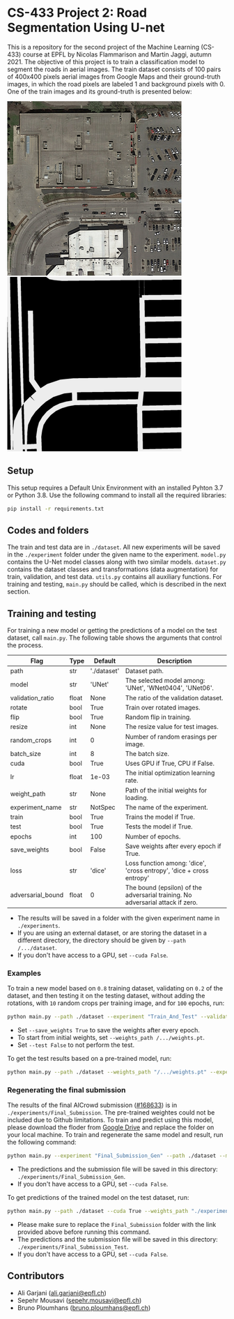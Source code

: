 # CS-433 Project 2: Road Segmentation Using U-net

This is a repository for the second project of the Machine Learning (CS-433) course at EPFL by Nicolas Flammarison and Martin Jaggi, autumn 2021. The objective of this project is to train a classification model to segment the roads in aerial images. The train dataset consists of 100 pairs of 400x400 pixels aerial images from Google Maps and their ground-truth images, in which the road pixels are labeled 1 and background pixels with 0. One of the train images and its ground-truth is presented below:

![](images/img_033.png) ![](images/gt_033.png)

## Setup
This setup requires a Default Unix Environment with an installed Pyhton 3.7 or Python 3.8. Use the following command to install all the required libraries:
```bash
pip install -r requirements.txt
```

## Codes and folders
The train and test data are in `./dataset`. All new experiments will be saved in the `./experiment` folder under the given name to the experiment. `model.py` contains the U-Net model classes along with two similar models. `dataset.py` contains the dataset classes and transformations (data augmentation) for train, validation, and test data. `utils.py` contains all auxiliary functions. For training and testing, `main.py` should be called, which is described in the next section.

## Training and testing

For training a new model or getting the predictions of a model on the test dataset, call `main.py`. The following table shows the arguments that control the process.

| Flag                  | Type  | Default     | Description                                                                     | 
| --------------------- |-------|-------------|---------------------------------------------------------------------------------|
| path                  | str   | './dataset' | Dataset path.                                                                   |
| model                 | str   | 'UNet'      | The selected model among: 'UNet', 'WNet0404', 'UNet06'.                         |
| validation_ratio      | float | None        | The ratio of the validation dataset.                                            |
| rotate                | bool  | True        | Train over rotated images.                                                      |
| flip                  | bool  | True        | Random flip in training.                                                        |
| resize                | int   | None        | The resize value for test images.                                               |
| random_crops          | int   | 0           | Number of random erasings per image.                                            |
| batch_size            | int   | 8           | The batch size.                                                                 |
| cuda                  | bool  | True        | Uses GPU if True, CPU if False.                                                 |
| lr                    | float | 1e-03       | The initial optimization learning rate.                                         |
| weight_path           | str   | None        | Path of the initial weights for loading.                                        |
| experiment_name       | str   | NotSpec     | The name of the experiment.                                                     |
| train                 | bool  | True        | Trains the model if True.                                                       |
| test                  | bool  | True        | Tests the model if True.                                                        |
| epochs                | int   | 100         | Number of epochs.                                                               |
| save_weights          | bool  | False       | Save weights after every epoch if True.                                         |
| loss                  | str   | 'dice'      | Loss function among: 'dice', 'cross entropy', 'dice + cross entropy'            |
| adversarial_bound     | float | 0           | The bound (epsilon) of the adversarial training. No adversarial attack if zero. |

- The results will be saved in a folder with the given experiment name in `./experiments`.
- If you are using an external dataset, or are storing the dataset in a different directory, the directory should be given by `--path /.../dataset`.
- If you don't have access to a GPU, set `--cuda False`.

### Examples

To train a new model based on `0.8` training dataset, validating on `0.2` of the dataset, and then testing it on the testing dataset, without adding the rotations, with `10` random crops per training image, and for `100` epochs, run:
```bash
python main.py --path ./dataset --experiment "Train_And_Test" --validation_ratio 0.2 --rotate False --random_crops 10 --epoch 100
```
- Set `--save_weights True` to save the weights after every epoch.
- To start from initial weights, set `--weights_path /.../weights.pt`.
- Set `--test False` to not perform the test.


To get the test results based on a pre-trained model, run:
```bash
python main.py --path ./dataset --weights_path "/.../weights.pt" --experiment "Test_Pretrained" --train False
```

### Regenerating the final submission

The results of the final AICrowd submission ([#168633](https://www.aicrowd.com/challenges/epfl-ml-road-segmentation/submissions/168633)) is in `./experiments/Final_Submission`. The pre-trained weightes could not be included due to Github limitations. To train and predict using this model, please download the floder from [Google Drive](https://drive.google.com/drive/folders/1_ZoEnNRjN6OTn2d6arfJIbMQX4kv6Zwv?usp=sharing) and replace the folder on your local machine. To train and regenerate the same model and result, run the following command:
```bash
python main.py --experiment "Final_Submission_Gen" --path ./dataset --model "UNet" --validation_ratio 0.2 --cuda True --loss 'dice' --epoch 70 --save_weights True
```
- The predictions and the submission file will be saved in this directory: `./experiments/Final_Submission_Gen`.
- If you don't have access to a GPU, set `--cuda False`.


To get predictions of the trained model on the test dataset, run:
```bash
python main.py --path ./dataset --cuda True --weights_path "./experiments/Final_Submission/Final_Submission.pt" --experiment "Final_Submission_Test" --train False
```
- Please make sure to replace the `Final_Submission` folder with the link provided above before running this command.
- The predictions and the submission file will be saved in this directory: `./experiments/Final_Submission_Test`.
- If you don't have access to a GPU, set `--cuda False`.


## Contributors
- Ali Garjani ([ali.garjani@epfl.ch](mailto:ali.garjani@epfl.ch))
- Sepehr Mousavi ([sepehr.mousavi@epfl.ch](mailto:sepehr.mousavi@epfl.ch))
- Bruno Ploumhans ([bruno.ploumhans@epfl.ch](mailto:bruno.ploumhans@epfl.ch))
